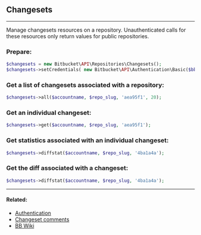 ## Changesets

----
Manage changesets resources on a repository. Unauthenticated calls for these resources only return values for public repositories.

### Prepare:
```php
$changesets = new Bitbucket\API\Repositories\Changesets();
$changesets->setCredentials( new Bitbucket\API\Authentication\Basic($bb_user, $bb_pass) );
```

### Get a list of changesets associated with a repository:
```php
$changesets->all($accountname, $repo_slug, 'aea95f1', 20);
```

### Get an individual changeset:
```php
$changesets->get($accountname, $repo_slug, 'aea95f1');
```

### Get statistics associated with an individual changeset:
```php
$changesets->diffstat($accountname, $repo_slug, '4ba1a4a');
```

### Get the diff associated with a changeset:
```php
$changesets->diffstat($accountname, $repo_slug, '4ba1a4a');
```

----

#### Related:
  * [Authentication](../authentication.md)
  * [Changeset comments](changesets/comments.md)
  * [BB Wiki](https://confluence.atlassian.com/display/BITBUCKET/changesets+Resource#changesetsResource-Overview)
